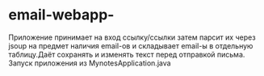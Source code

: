 # email-webapp-
Приложение принимает на вход ссылку/ссылки затем парсит их через jsoup на предмет наличия email-ов и складывает email-ы в отдельную таблицу.Даёт сохранять и изменять текст перед отправкой письма. Запуск приложения из MynotesApplication.java
